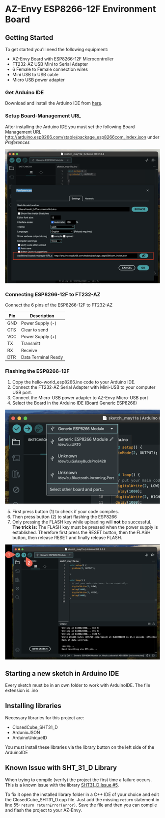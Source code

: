# AZ-Envy ESP8266-12F Environment Board

## Getting Started

To get started you'll need the following equipment:
- AZ-Envy Board with ESP8266-12F Microcontroller
- FT232-AZ USB Mini to Serial Adapter
- 6 Female to Female connection wires
- Mini USB to USB cable 
- Micro USB power adapter

### Get Arduino IDE

Download and install the Arduino IDE from [here](https://www.arduino.cc/en/software).

### Setup Board-Management URL

After installing the Arduino IDE you must set the following Board 
Management URL http://arduino.esp8266.com/stable/package_esp8266com_index.json under *Preferences*

![Preferences](images/Arduino-Preferences.png)


### Connecting ESP8266-12F to FT232-AZ

Connect the 6 pins of the ESP8266-12F to FT232-AZ

| Pin | Description |
|-----|-------------|
| GND | Power Supply (-) |
| CTS | Clear to send |
| VCC | Power Supply (+) |
| TX | Transmitt |
| RX | Receive |
| DTR | Data Terminal Ready |

### Flashing the ESP8266-12F

1. Copy the hello-world_esp8266.ino code to your Arduino IDE. 
2. Connect the FT232-AZ Serial Adapter with Mini-USB to your computer USB port.
3. Connect the Micro-USB power adapter to AZ-Envy Micro-USB port
4. Select the Board in the Arduino IDE (Board Generic ESP8266)

![Board select](images/ArduinoIDESelect.png)

5. First press button (1) to check if your code compiles.
6. Then press button (2) to start flashing the ESP8266
7. Only pressing the FLASH key while uploading will **not** be successful. **The trick is:** The FLASH key must be pressed when the power supply is established. Therefore first press the RESET button, then the FLASH button, then release RESET and finally release FLASH.

![Compile and start flashing](images/Arduino-IDE.png)

## Starting a new sketch in Arduino IDE

Every sketch must be in an own folder to work with ArduinoIDE. The file extension is .ino

## Installing libraries

Necessary libraries for this project are:

- ClosedCube_SHT31_D
- ArdunioJSON
- ArduinoUniqueID

You must install these libraries via the library button on the left side of the ArduinoIDE

## Known Issue with SHT_31_D Library

When trying to compile (verify) the project the first time a failure occurs. 
This is a known issue with the library [SHT31_D Issue #5](https://github.com/closedcube/ClosedCube_SHT31D_Arduino/issues/5).

To fix it open the installed library folder in a C++ IDE of your choice and edit the
ClosedCube_SHT31_D.cpp file. Just add the missing `return` statement in line 55:
`return returnError(error)`. Save the file and then you can compile and flash the project
to your AZ-Envy.


